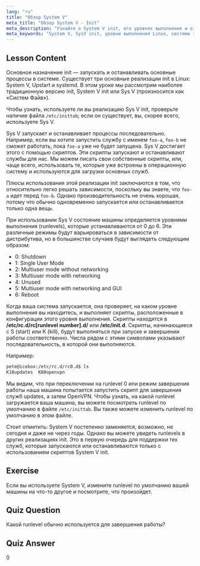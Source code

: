 ```yaml
---
lang: "ru"
title: "Обзор System V"
meta_title: "Обзор System V - Init"
meta_description: "Узнайте о System V init, его уровнях выполнения и о том, как он управляет процессами в Linux. Изучите основы SysV для начинающих и опытных пользователей."
meta_keywords: "System V, SysV init, уровни выполнения Linux, система init, учебник по Linux, руководство для начинающих, управление процессами"
---
```


## Lesson Content

Основное назначение init — запускать и останавливать основные процессы в системе. Существует три основные реализации init в Linux: System V, Upstart и systemd. В этом уроке мы рассмотрим наиболее традиционную версию init, System V init или Sys V (произносится как «Систем Файв»).

Чтобы узнать, используете ли вы реализацию Sys V init, проверьте наличие файла `/etc/inittab`; если он существует, вы, скорее всего, используете Sys V.

Sys V запускает и останавливает процессы последовательно. Например, если вы хотите запустить службу с именем `foo-a`, `foo-b` не сможет работать, пока `foo-a` уже не будет запущена. Sys V достигает этого с помощью скриптов. Эти скрипты запускают и останавливают службы для нас. Мы можем писать свои собственные скрипты, или, чаще всего, использовать те, которые уже встроены в операционную систему и используются для загрузки основных служб.

Плюсы использования этой реализации init заключаются в том, что относительно легко решать зависимости, поскольку вы знаете, что `foo-a` идет перед `foo-b`. Однако производительность не очень хорошая, потому что обычно одновременно запускается или останавливается только одна вещь.

При использовании Sys V состояние машины определяется уровнями выполнения (runlevels), которые устанавливаются от 0 до 6. Эти различные режимы будут варьироваться в зависимости от дистрибутива, но в большинстве случаев будут выглядеть следующим образом:

- 0: Shutdown
- 1: Single User Mode
- 2: Multiuser mode without networking
- 3: Multiuser mode with networking
- 4: Unused
- 5: Multiuser mode with networking and GUI
- 6: Reboot

Когда ваша система запускается, она проверяет, на каком уровне выполнения вы находитесь, и выполняет скрипты, расположенные в конфигурации этого уровня выполнения. Скрипты находятся в **/etc/rc.d/rc[runlevel number].d/** или **/etc/init.d**. Скрипты, начинающиеся с S (start) или K (kill), будут выполняться при запуске и завершении работы соответственно. Числа рядом с этими символами указывают последовательность, в которой они выполняются.

Например:

```bash
pete@icebox:/etc/rc.d/rc0.d$ ls
K10updates  K80openvpn
```

Мы видим, что при переключении на runlevel 0 или режим завершения работы наша машина попытается запустить скрипт для завершения служб updates, а затем OpenVPN. Чтобы узнать, на какой runlevel загружается ваша машина, вы можете посмотреть runlevel по умолчанию в файле `/etc/inittab`. Вы также можете изменить runlevel по умолчанию в этом файле.

Стоит отметить: System V постепенно заменяется, возможно, не сегодня и даже не через годы. Однако вы можете увидеть runlevels в других реализациях init. Это в первую очередь для поддержки тех служб, которые запускаются или останавливаются только с использованием скриптов System V init.

## Exercise

Если вы используете System V, измените runlevel по умолчанию вашей машины на что-то другое и посмотрите, что произойдет.

## Quiz Question

Какой runlevel обычно используется для завершения работы?

## Quiz Answer

0
